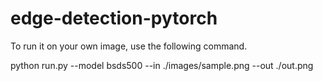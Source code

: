 # edge-detection-pytorch
To run it on your own image, use the following command.

python run.py --model bsds500 --in ./images/sample.png --out ./out.png
